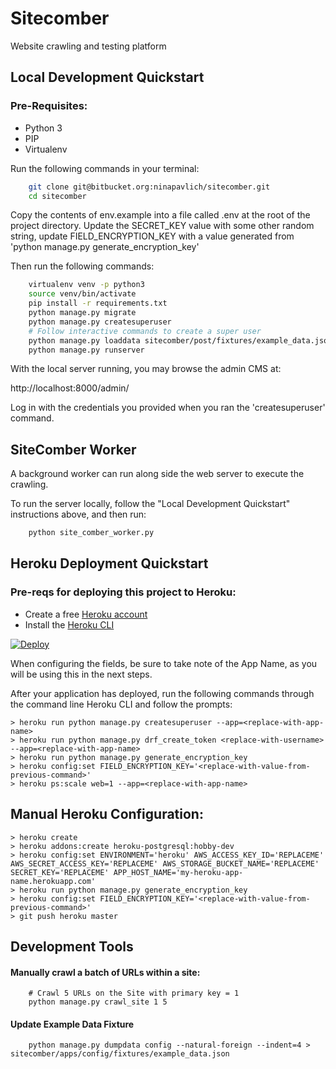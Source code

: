 # Sitecomber
Website crawling and testing platform

## Local Development Quickstart

### Pre-Requisites:

* Python 3
* PIP
* Virtualenv

Run the following commands in your terminal:

```bash
	git clone git@bitbucket.org:ninapavlich/sitecomber.git
    cd sitecomber
```

Copy the contents of env.example into a file called .env at the root of the 
project directory. Update the SECRET_KEY value with some other random string, 
update FIELD_ENCRYPTION_KEY with a value generated from 'python manage.py generate_encryption_key'

Then run the following commands:

```bash
    virtualenv venv -p python3
    source venv/bin/activate
    pip install -r requirements.txt
    python manage.py migrate
    python manage.py createsuperuser
    # Follow interactive commands to create a super user
    python manage.py loaddata sitecomber/post/fixtures/example_data.json
    python manage.py runserver
```

With the local server running, you may browse the admin CMS at: 

http://localhost:8000/admin/

Log in with the credentials you provided when you ran the 'createsuperuser' command.

## SiteComber Worker

A background worker can run along side the web server to execute the crawling.

To run the server locally, follow the "Local Development Quickstart" instructions above, and then run:

```bash
    python site_comber_worker.py
```

## Heroku Deployment Quickstart

### Pre-reqs for deploying this project to Heroku:
 * Create a free [Heroku account](https://signup.heroku.com/) 
 * Install the [Heroku CLI](https://devcenter.heroku.com/articles/heroku-cli)

[![Deploy](https://www.herokucdn.com/deploy/button.svg)](https://heroku.com/deploy?template=https://github.com/ninapavlich/sitecombers/blob/master)

When configuring the fields, be sure to take note of the App Name, as you will be using this in the next steps. 

After your application has deployed, run the following commands through the command line Heroku CLI and follow the prompts:

    > heroku run python manage.py createsuperuser --app=<replace-with-app-name>
    > heroku run python manage.py drf_create_token <replace-with-username> --app=<replace-with-app-name>
    > heroku run python manage.py generate_encryption_key
    > heroku config:set FIELD_ENCRYPTION_KEY='<replace-with-value-from-previous-command>'
    > heroku ps:scale web=1 --app=<replace-with-app-name>

## Manual Heroku Configuration:
    
    > heroku create
    > heroku addons:create heroku-postgresql:hobby-dev
    > heroku config:set ENVIRONMENT='heroku' AWS_ACCESS_KEY_ID='REPLACEME' AWS_SECRET_ACCESS_KEY='REPLACEME' AWS_STORAGE_BUCKET_NAME='REPLACEME' SECRET_KEY='REPLACEME' APP_HOST_NAME='my-heroku-app-name.herokuapp.com'
    > heroku run python manage.py generate_encryption_key
    > heroku config:set FIELD_ENCRYPTION_KEY='<replace-with-value-from-previous-command>'
    > git push heroku master

## Development Tools

#### Manually crawl a batch of URLs within a site:
```
    # Crawl 5 URLs on the Site with primary key = 1
    python manage.py crawl_site 1 5  
```

#### Update Example Data Fixture
```
    python manage.py dumpdata config --natural-foreign --indent=4 > sitecomber/apps/config/fixtures/example_data.json
```
